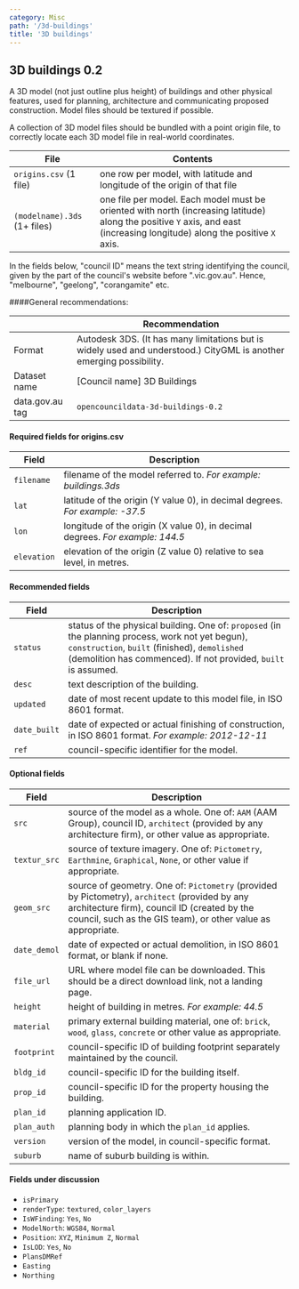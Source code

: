 ```yaml
---
category: Misc
path: '/3d-buildings'
title: '3D buildings'
---
```

## 3D buildings 0.2

A 3D model (not just outline plus height) of buildings and other physical features, used for planning, architecture and communicating proposed construction. Model files should be textured if possible.

A collection of 3D model files should be bundled with a point origin file, to correctly locate each 3D model file in real-world coordinates.

File|Contents
----|----
`origins.csv` (1 file)| one row per model, with latitude and longitude of the origin of that file
`(modelname).3ds` (1+ files)| one file per model. Each model must be oriented with north (increasing latitude) along the positive `Y` axis, and east (increasing longitude) along the positive `X` axis. 

In the fields below, "council ID" means the text string identifying the council, given by the part of the council's website before ".vic.gov.au". Hence, "melbourne", "geelong", "corangamite" etc.

####General recommendations:

&nbsp; | Recommendation
------|------------
Format| Autodesk 3DS. (It has many limitations but is widely used and understood.) CityGML is another emerging possibility.
Dataset name| [Council name] 3D Buildings
data.gov.au tag| `opencouncildata-3d-buildings-0.2`

#### Required fields for origins.csv

Field | Description
------|------------
`filename`| filename of the model referred to. *For example: buildings.3ds*
`lat`| latitude of the origin (Y value 0), in decimal degrees. *For example: -37.5*
`lon`| longitude of the origin (X value 0), in decimal degrees. *For example: 144.5*
`elevation`| elevation of the origin (Z value 0) relative to sea level, in metres.

#### Recommended fields
Field | Description
------|------------
`status`| status of the physical building. One of: `proposed` (in the planning process, work not yet begun), `construction`, `built` (finished), `demolished` (demolition has commenced). If not provided, `built` is assumed.
`desc`| text description of the building. 
`updated`| date of most recent update to this model file, in ISO 8601 format.
`date_built`| date of expected or actual finishing of construction, in ISO 8601 format. *For example: 2012-12-11*
`ref`| council-specific identifier for the model.

#### Optional fields
Field | Description
------|------------
`src`| source of the model as a whole. One of: `AAM` (AAM Group), council ID, `architect` (provided by any architecture firm), or other value as appropriate.
`textur_src`| source of texture imagery. One of: `Pictometry`, `Earthmine`, `Graphical`, `None`, or other value if appropriate.
`geom_src`| source of geometry. One of: `Pictometry` (provided by Pictometry), `architect` (provided by any architecture firm), council ID (created by the council, such as the GIS team), or other value as appropriate.
`date_demol`| date of expected or actual demolition, in ISO 8601 format, or blank if none.
`file_url`| URL where model file can be downloaded. This should be a direct download link, not a landing page.
`height`| height of building in metres. *For example: 44.5*
`material`| primary external building material, one of: `brick`, `wood`, `glass`, `concrete` or other value as appropriate.
`footprint`| council-specific ID of building footprint separately maintained by the council.
`bldg_id`| council-specific ID for the building itself.
`prop_id`| council-specific ID for the property housing the building.
`plan_id`| planning application ID.
`plan_auth`| planning body in which the `plan_id` applies.
`version`| version of the model, in council-specific format.
`suburb`| name of suburb building is within.

#### Fields under discussion
* `isPrimary`
* `renderType`: `textured`, `color_layers`
* `IsWFinding`: `Yes`, `No`
* `ModelNorth`: `WGS84`, `Normal`
* `Position`: `XYZ`, `Minimum Z`, `Normal`
* `IsLOD`: `Yes`, `No`
* `PlansDMRef`
* `Easting`
* `Northing`
 
